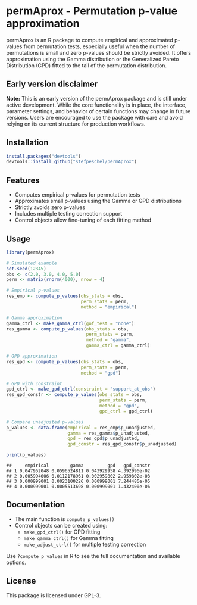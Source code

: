 
# permAprox - Permutation p-value approximation

permAprox is an R package to compute empirical and approximated p-values
from permutation tests, especially useful when the number of
permutations is small and zero p-values should be strictly avoided. It
offers approximation using the Gamma distribution or the Generalized
Pareto Distribution (GPD) fitted to the tail of the permutation
distribution.

## Early version disclaimer

**Note:** This is an early version of the permAprox package and is still
under active development. While the core functionality is in place, the
interface, parameter settings, and behavior of certain functions may
change in future versions. Users are encouraged to use the package with
care and avoid relying on its current structure for production
workflows.

## Installation

``` r
install.packages("devtools")
devtools::install_github("stefpeschel/permAprox")
```

## Features

- Computes empirical p-values for permutation tests
- Approximates small p-values using the Gamma or GPD distributions
- Strictly avoids zero p-values
- Includes multiple testing correction support
- Control objects allow fine-tuning of each fitting method

## Usage

``` r
library(permAprox)

# Simulated example
set.seed(12345)
obs <- c(2.0, 3.0, 4.0, 5.0)
perm <- matrix(rnorm(4000), nrow = 4)

# Empirical p-values
res_emp <- compute_p_values(obs_stats = obs,
                            perm_stats = perm,
                            method = "empirical")

# Gamma approximation
gamma_ctrl <- make_gamma_ctrl(gof_test = "none")
res_gamma <- compute_p_values(obs_stats = obs,
                              perm_stats = perm,
                              method = "gamma",
                              gamma_ctrl = gamma_ctrl)

# GPD approximation
res_gpd <- compute_p_values(obs_stats = obs,
                            perm_stats = perm,
                            method = "gpd")

# GPD with constraint
gpd_ctrl <- make_gpd_ctrl(constraint = "support_at_obs")
res_gpd_constr <- compute_p_values(obs_stats = obs,
                                   perm_stats = perm,
                                   method = "gpd",
                                   gpd_ctrl = gpd_ctrl)

# Compare unadjusted p-values
p_values <- data.frame(empirical = res_emp$p_unadjusted,
                       gamma = res_gamma$p_unadjusted,
                       gpd = res_gpd$p_unadjusted,
                       gpd_constr = res_gpd_constr$p_unadjusted)

print(p_values)
```

    ##     empirical        gamma         gpd   gpd_constr
    ## 1 0.047952048 0.0596524811 0.043929958 4.392996e-02
    ## 2 0.005994006 0.0112178961 0.002959802 2.959802e-03
    ## 3 0.000999001 0.0023100226 0.000999001 7.244486e-05
    ## 4 0.000999001 0.0005513698 0.000999001 1.432400e-06

## Documentation

- The main function is `compute_p_values()`
- Control objects can be created using:
  - `make_gpd_ctrl()` for GPD fitting
  - `make_gamma_ctrl()` for Gamma fitting
  - `make_adjust_ctrl()` for multiple testing correction

Use `?compute_p_values` in R to see the full documentation and available
options.

## License

This package is licensed under GPL-3.

